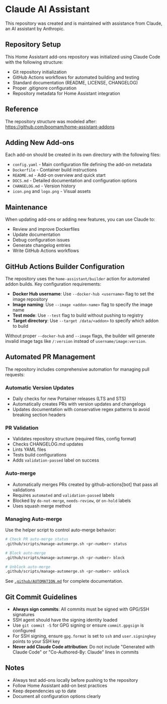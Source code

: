 # Claude AI Assistant

This repository was created and is maintained with assistance from Claude, an AI assistant by Anthropic.

## Repository Setup

This Home Assistant add-ons repository was initialized using Claude Code with the following structure:

- Git repository initialization
- GitHub Actions workflows for automated building and testing
- Standard documentation (README, LICENSE, CHANGELOG)
- Proper .gitignore configuration
- Repository metadata for Home Assistant integration

## Reference

The repository structure was modeled after: https://github.com/boomam/home-assistant-addons

## Adding New Add-ons

Each add-on should be created in its own directory with the following files:

- `config.yaml` - Main configuration file defining the add-on metadata
- `Dockerfile` - Container build instructions
- `README.md` - Add-on overview and quick start
- `DOCS.md` - Detailed documentation and configuration options
- `CHANGELOG.md` - Version history
- `icon.png` and `logo.png` - Visual assets

## Maintenance

When updating add-ons or adding new features, you can use Claude to:

- Review and improve Dockerfiles
- Update documentation
- Debug configuration issues
- Generate changelog entries
- Write GitHub Actions workflows

## GitHub Actions Builder Configuration

The repository uses the `home-assistant/builder` action for automated addon builds. Key configuration requirements:

- **Docker Hub username**: Use `--docker-hub <username>` flag to set the image repository
- **Image naming**: Use `--image <addon-name>` flag to specify the image name
- **Test mode**: Use `--test` flag to build without pushing to registry
- **Target directory**: Use `--target /data/<addon>` to specify which addon to build

Without proper `--docker-hub` and `--image` flags, the builder will generate invalid image tags like `/:version` instead of `username/image:version`.

## Automated PR Management

The repository includes comprehensive automation for managing pull requests:

### Automatic Version Updates
- Daily checks for new Portainer releases (LTS and STS)
- Automatically creates PRs with version updates and changelogs
- Updates documentation with conservative regex patterns to avoid breaking section headers

### PR Validation
- Validates repository structure (required files, config format)
- Checks CHANGELOG.md updates
- Lints YAML files
- Tests build configurations
- Adds `validation-passed` label on success

### Auto-merge
- Automatically merges PRs created by github-actions[bot] that pass all validations
- Requires `automated` and `validation-passed` labels
- Blocked by `do-not-merge`, `needs-review`, or `on-hold` labels
- Uses squash merge method

### Managing Auto-merge
Use the helper script to control auto-merge behavior:
```bash
# Check PR auto-merge status
.github/scripts/manage-automerge.sh <pr-number> status

# Block auto-merge
.github/scripts/manage-automerge.sh <pr-number> block

# Unblock auto-merge
.github/scripts/manage-automerge.sh <pr-number> unblock
```

See [`.github/AUTOMATION.md`](.github/AUTOMATION.md) for complete documentation.

## Git Commit Guidelines

- **Always sign commits**: All commits must be signed with GPG/SSH signatures
- SSH agent should have the signing identity loaded
- Use `git commit -S` for GPG signing or ensure `commit.gpgsign` is configured
- For SSH signing, ensure `gpg.format` is set to `ssh` and `user.signingkey` points to your SSH key
- **Never add Claude Code attribution**: Do not include "Generated with Claude Code" or "Co-Authored-By: Claude" lines in commits

## Notes

- Always test add-ons locally before pushing to the repository
- Follow Home Assistant add-on best practices
- Keep dependencies up to date
- Document all configuration options clearly
